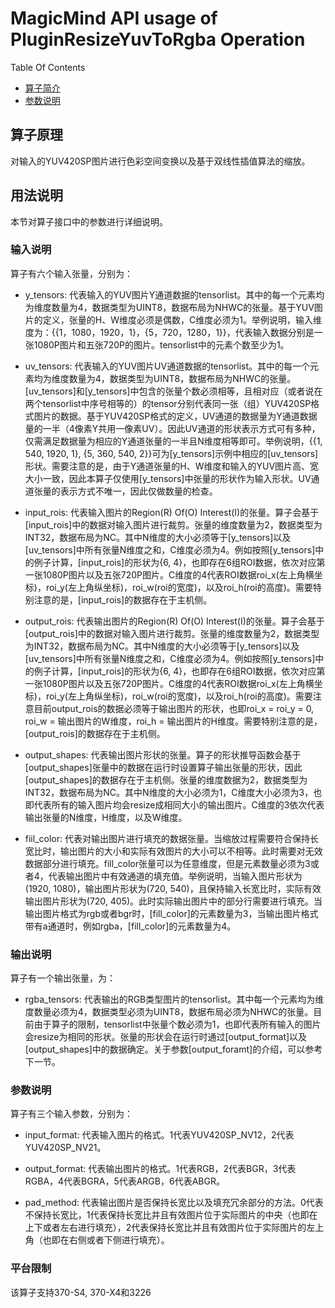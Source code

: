 # MagicMind API usage of PluginResizeYuvToRgba Operation

Table Of Contents
- [算子简介](#Brief-introduction-of-operation)
- [参数说明](#How-to-use-this-op)

## 算子原理

对输入的YUV420SP图片进行色彩空间变换以及基于双线性插值算法的缩放。

## 用法说明

本节对算子接口中的参数进行详细说明。

### 输入说明

算子有六个输入张量，分别为：

- y_tensors: 代表输入的YUV图片Y通道数据的tensorlist。其中的每一个元素均为维度数量为4，数据类型为UINT8，数据布局为NHWC的张量。基于YUV图片的定义，张量的H、W维度必须是偶数，C维度必须为1。举例说明，输入维度为：{{1，1080，1920，1}，{5，720，1280，1}}，代表输入数据分别是一张1080P图片和五张720P的图片。tensorlist中的元素个数至少为1。

- uv_tensors: 代表输入的YUV图片UV通道数据的tensorlist。其中的每一个元素均为维度数量为4，数据类型为UINT8，数据布局为NHWC的张量。[uv_tensors]和[y_tensors]中包含的张量个数必须相等，且相对应（或者说在两个tensorlist中序号相等的）的tensor分别代表同一张（组）YUV420SP格式图片的数据。基于YUV420SP格式的定义，UV通道的数据量为Y通道数据量的一半（4像素Y共用一像素UV）。因此UV通道的形状表示方式可有多种，仅需满足数据量为相应的Y通道张量的一半且N维度相等即可。举例说明，{{1, 540, 1920, 1}, {5, 360, 540, 2}}可为[y_tensors]示例中相应的[uv_tensors]形状。需要注意的是，由于Y通道张量的H、W维度和输入的YUV图片高、宽大小一致，因此本算子仅使用[y_tensors]中张量的形状作为输入形状。UV通道张量的表示方式不唯一，因此仅做数量的检查。

- input_rois: 代表输入图片的Region(R) Of(O) Interest(I)的张量。算子会基于[input_rois]中的数据对输入图片进行裁剪。张量的维度数量为2，数据类型为INT32，数据布局为NC。其中N维度的大小必须等于[y_tensors]以及[uv_tensors]中所有张量N维度之和，C维度必须为4。例如按照[y_tensors]中的例子计算，[input_rois]的形状为{6, 4}，也即存在6组ROI数据，依次对应第一张1080P图片以及五张720P图片。C维度的4代表ROI数据roi_x(左上角横坐标)，roi_y(左上角纵坐标)，roi_w(roi的宽度)，以及roi_h(roi的高度)。需要特别注意的是，[input_rois]的数据存在于主机侧。

- output_rois: 代表输出图片的Region(R) Of(O) Interest(I)的张量。算子会基于[output_rois]中的数据对输入图片进行裁剪。张量的维度数量为2，数据类型为INT32，数据布局为NC。其中N维度的大小必须等于[y_tensors]以及[uv_tensors]中所有张量N维度之和，C维度必须为4。例如按照[y_tensors]中的例子计算，[input_rois]的形状为{6, 4}，也即存在6组ROI数据，依次对应第一张1080P图片以及五张720P图片。C维度的4代表ROI数据roi_x(左上角横坐标)，roi_y(左上角纵坐标)，roi_w(roi的宽度)，以及roi_h(roi的高度)。需要注意目前output_rois的数据必须等于输出图片的形状，也即roi_x = roi_y = 0, roi_w = 输出图片的W维度，roi_h = 输出图片的H维度。需要特别注意的是，[output_rois]的数据存在于主机侧。

- output_shapes: 代表输出图片形状的张量。算子的形状推导函数会基于[output_shapes]张量中的数据在运行时设置算子输出张量的形状，因此[output_shapes]的数据存在于主机侧。张量的维度数据为2，数据类型为INT32，数据布局为NC。其中N维度的大小必须为1，C维度大小必须为3，也即代表所有的输入图片均会resize成相同大小的输出图片。C维度的3依次代表输出张量的N维度，H维度，以及W维度。

- fiil_color: 代表对输出图片进行填充的数据张量。当缩放过程需要符合保持长宽比时，输出图片的大小和实际有效图片的大小可以不相等。此时需要对无效数据部分进行填充。fill_color张量可以为任意维度，但是元素数量必须为3或者4，代表输出图片中有效通道的填充值。举例说明，当输入图片形状为(1920, 1080)，输出图片形状为(720, 540)，且保持输入长宽比时，实际有效输出图片形状为(720, 405)。此时实际输出图片中的部分行需要进行填充。当输出图片格式为rgb或者bgr时，[fill_color]的元素数量为3，当输出图片格式带有a通道时，例如rgba，[fill_color]的元素数量为4。

### 输出说明

算子有一个输出张量，为：

- rgba_tensors: 代表输出的RGB类型图片的tensorlist。其中每一个元素均为维度数量必须为4，数据类型必须为UINT8，数据布局必须为NHWC的张量。目前由于算子的限制，tensorlist中张量个数必须为1，也即代表所有输入的图片会resize为相同的形状。张量的形状会在运行时通过[output_format]以及[output_shapes]中的数据确定。关于参数[output_foramt]的介绍，可以参考下一节。

### 参数说明

算子有三个输入参数，分别为：

- input_format: 代表输入图片的格式。1代表YUV420SP_NV12，2代表YUV420SP_NV21。

- output_format: 代表输出图片的格式。1代表RGB，2代表BGR，3代表RGBA，4代表BGRA，5代表ARGB，6代表ABGR。

- pad_method: 代表输出图片是否保持长宽比以及填充冗余部分的方法。0代表不保持长宽比，1代表保持长宽比并且有效图片位于实际图片的中央（也即在上下或者左右进行填充），2代表保持长宽比并且有效图片位于实际图片的左上角（也即在右侧或者下侧进行填充）。

### 平台限制

该算子支持370-S4, 370-X4和3226
